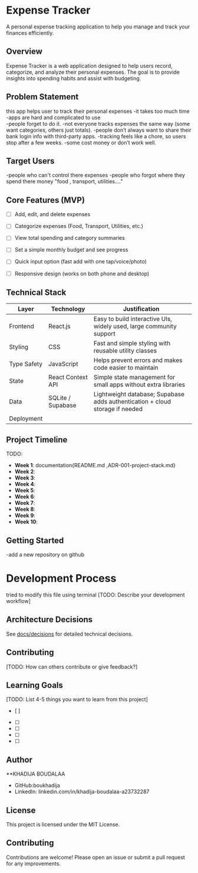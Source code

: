 # Expense Tracker

A personal expense tracking application to help you manage and track your finances efficiently.

## Overview

Expense Tracker is a web application designed to help users record, categorize, and analyze their personal expenses. The goal is to provide insights into spending habits and assist with budgeting.

## Problem Statement
this app helps user to track their personal expenses 
-it takes too much time 
-apps are hard and complicated to use  
-people forget to do it.
-not everyone tracks expenses the same way (some want categories, others just totals).
-people don’t always want to share their bank login info with third-party apps.
-tracking feels like a chore, so users stop after a few weeks.
-some cost money or don’t work well.
## Target Users

-people who can't control there expenses 
-people who forgot where they spend there money "food , transport, utilities...."


## Core Features (MVP)

- [ ] Add, edit, and delete expenses  
- [ ] Categorize expenses (Food, Transport, Utilities, etc.)  
- [ ] View total spending and category summaries  
- [ ] Set a simple monthly budget and see progress  
- [ ] Quick input option (fast add with one tap/voice/photo)  
- [ ] Responsive design (works on both phone and desktop)  



## Technical Stack

| Layer      | Technology        | Justification |
|------------|-------------------|---------------|
| Frontend   | React.js          | Easy to build interactive UIs, widely used, large community support |
| Styling    | CSS      | Fast and simple styling with reusable utility classes |
| Type Safety| JavaScript        | Helps prevent errors and makes code easier to maintain |
| State      | React Context API | Simple state management for small apps without extra libraries |
| Data       | SQLite / Supabase | Lightweight database; Supabase adds authentication + cloud storage if needed |
| Deployment | | 

## Project Timeline
TODO:
- **Week 1**: documentation{README.md ,ADR-001-project-stack.md}
- **Week 2**: 
- **Week 3**: 
- **Week 4**: 
- **Week 5**: 
- **Week 6**: 
- **Week 7**: 
- **Week 8**: 
- **Week 9**: 
- **Week 10**: 


## Getting Started
-add a new repository on github

# Development Process 
tried to modify this file using terminal
[TODO: Describe your development workflow]

## Architecture Decisions
See [docs/decisions](./docs/decisions) for detailed technical decisions.

## Contributing
[TODO: How can others contribute or give feedback?]

## Learning Goals
[TODO: List 4-5 things you want to learn from this project]
- [ ] 
- [ ] 
- [ ] 
- [ ] 
- [ ] 

## Author
**KHADIJA BOUDALAA
- GitHub:boukhadija
- LinkedIn: linkedin.com/in/khadija-boudalaa-a23732287

## License
This project is licensed under the MIT License.

## Contributing

Contributions are welcome! Please open an issue or submit a pull request for any improvements.

